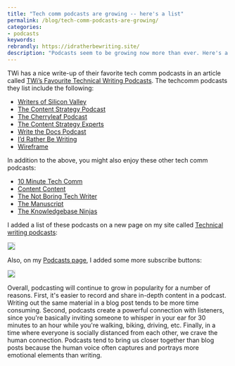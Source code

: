 ```yaml
---
title: "Tech comm podcasts are growing -- here's a list"
permalink: /blog/tech-comm-podcasts-are-growing/
categories:
- podcasts
keywords:
rebrandly: https://idratherbewriting.site/
description: "Podcasts seem to be growing now more than ever. Here's a list of more than ten that you can listen to."
---
```


TWi has a nice write-up of their favorite tech comm podcasts in an article called [TWi’s Favourite Technical Writing Podcasts](https://www.technicallywriteit.com/technical-writing-podcasts/). The techcomm podcasts they list include the following:

* [Writers of Silicon Valley](https://www.writersofsiliconvalley.com/)
* [The Content Strategy Podcast](https://www.contentstrategy.com/podcast)
* [The Cherryleaf Podcast](https://www.cherryleaf.com/podcast/)
* [The Content Strategy Experts](https://www.scriptorium.com/content-strategy-experts-podcast)
* [Write the Docs Podcast](https://podcast.writethedocs.org/)
* [I’d Rather Be Writing](https://idratherbewriting.com/category-podcasts)
* [Wireframe](https://podcasts.apple.com/us/podcast/wireframe/id1437677219)

In addition to the above, you might also enjoy these other tech comm podcasts:

* [10 Minute Tech Comm](https://www.stitcher.com/podcast/uah-technical-writing/10minute-tech-comm)
* [Content Content](http://edmarsh.com/content-content-podcast/)
* [The Not Boring Tech Writer](https://www.thenotboringtechwriter.com/)
* [The Manuscript](https://podcasts.apple.com/podcast/the-manuscript/id1501843799)
* [The Knowledgebase Ninjas](https://document360.io/blog/category/knowledgebase-ninjas/)

I added a list of these podcasts on a new page on my site called [Technical writing podcasts](/technical-writing-podcasts/):

<a href="/technical-writing-podcasts/"><img style="max-width=500px; border: 1px solid #dedede" src="https://idratherbewritingmedia.com/images/recommendpodcastsscreenshot.png"/></a>

Also, on my [Podcasts page](/category-podcasts/), I added some more subscribe buttons:

<a href="/category-podcasts/"><img style="max-width=500px; border: 1px solid #dedede" src="https://idratherbewritingmedia.com/images/podcasts-subscription-options.png"/></a>

Overall, podcasting will continue to grow in popularity for a number of reasons. First, it's easier to record and share in-depth content in a podcast. Writing out the same material in a blog post tends to be more time consuming. Second, podcasts create a powerful connection with listeners, since you're basically inviting someone to whisper in your ear for 30 minutes to an hour while you're walking, biking, driving, etc. Finally, in a time where everyone is socially distanced from each other, we crave the human connection. Podcasts tend to bring us closer together than blog posts because the human voice often captures and portrays more emotional elements than writing.
